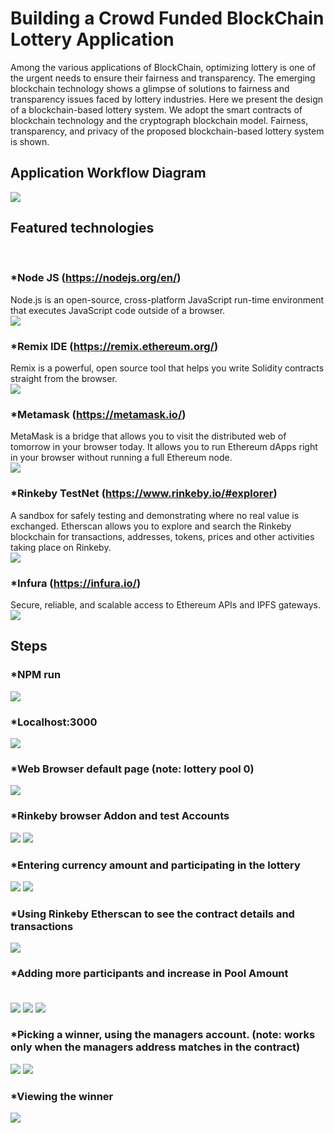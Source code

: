 # Building a Crowd Funded BlockChain Lottery Application

Among the various applications of BlockChain, optimizing lottery is one of the urgent needs to ensure their fairness and transparency. The emerging blockchain technology shows a glimpse of solutions to fairness and transparency issues faced by lottery industries. Here we present the design of a blockchain-based lottery system. We adopt the smart contracts of blockchain technology and the cryptograph blockchain model. Fairness, transparency, and privacy of the proposed blockchain-based lottery system is shown.

## Application Workflow Diagram
![](images/web%203.0.png)

## Featured technologies
<br />

### *Node JS (https://nodejs.org/en/)<br />
  Node.js is an open-source, cross-platform JavaScript run-time environment that executes JavaScript code outside of a browser.<br />
  ![](images/Screenshot_3.png)
  <br />
  
### *Remix IDE (https://remix.ethereum.org/)<br />
  Remix is a powerful, open source tool that helps you write Solidity contracts straight from the browser.<br />
  ![](images/Screenshot_18.png)
  <br />
  
### *Metamask (https://metamask.io/)<br />
  MetaMask is a bridge that allows you to visit the distributed web of tomorrow in your browser today. It allows you to run Ethereum dApps right in your browser without running a full Ethereum node.<br />
  ![](images/Screenshot_20.png)
  <br />
  
### *Rinkeby TestNet (https://www.rinkeby.io/#explorer)<br />
  A sandbox for safely testing and demonstrating where no real value is exchanged. Etherscan allows you to explore and search the Rinkeby blockchain for transactions, addresses, tokens, prices and other activities taking place on Rinkeby.<br />
  ![](images/Screenshot_10.png)
  <br />
  
### *Infura (https://infura.io/)<br />
  Secure, reliable, and scalable access to Ethereum APIs and IPFS gateways.<br />
  ![](images/Screenshot_19.png)
  <br />


## Steps

### *NPM run<br />
![](images/Screenshot_2.png)
<br />

### *Localhost:3000<br />
![](images/Screenshot_4.png)
<br />

### *Web Browser default page (note: lottery pool 0)<br />
![](images/Screenshot_5.png)
<br />

### *Rinkeby browser Addon and test Accounts<br />
![](images/Screenshot_6.png)
![](images/Screenshot_7.png)
<br />

### *Entering currency amount and participating in the lottery<br />
![](images/Screenshot_8.png)
![](images/Screenshot_9.png)
<br />

### *Using Rinkeby Etherscan to see the contract details and transactions<br />
![](images/Screenshot_11.png)
<br />

### *Adding more participants and increase in Pool Amount<br /><br />
![](images/Screenshot_12.png)
![](images/Screenshot_13.png)
![](images/Screenshot_14.png)
<br />

### *Picking a winner, using the managers account. (note: works only when the managers address matches in the contract)<br />
![](images/Screenshot_15.png)
![](images/Screenshot_16.png)
<br />

### *Viewing the winner<br />
![](images/Screenshot_17.png)
